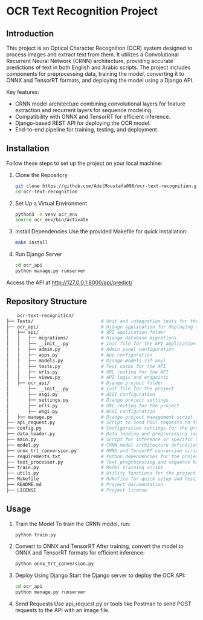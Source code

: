 # OCR Text Recognition Project

## Introduction

This project is an Optical Character Recognition (OCR) system designed to process images and extract text from them. It utilizes a Convolutional Recurrent Neural Network (CRNN) architecture, providing accurate predictions of text in both English and Arabic scripts. The project includes components for preprocessing data, training the model, converting it to ONNX and TensorRT formats, and deploying the model using a Django API.


Key features:

- CRNN model architecture combining convolutional layers for feature extraction and recurrent layers for sequence modeling.
- Compatibility with ONNX and TensorRT for efficient inference.
- Django-based REST API for deploying the OCR model.
- End-to-end pipeline for training, testing, and deployment.  

## Installation

Follow these steps to set up the project on your local machine:  

1. Clone the Repository
    ```bash
    git clone https://github.com/AdelMoustafa098/ocr-text-recognition.git
    cd ocr-text-recognition

    ```

2. Set Up a Virtual Environment
    ```bash
    python3 -m venv ocr_env
    source ocr_env/bin/activate
    ```

3. Install Dependencies Use the provided Makefile for quick installation:

    ```bash
    make install
    ```

4. Run Django Server

    ```bash
    cd ocr_api
    python manage.py runserver

    ```
Access the API at http://127.0.0.1:8000/api/predict/

## Repository Structure
```graphql
    ocr-text-recognition/
├── Tests/                         # Unit and integration tests for the project
├── ocr_api/                       # Django application for deploying the OCR model
│   ├── api/                       # API application folder
│   │   ├── migrations/            # Django database migrations
│   │   ├── __init__.py            # Init file for the API application
│   │   ├── admin.py               # Admin panel configuration
│   │   ├── apps.py                # App configuration
│   │   ├── models.py              # Django models (if any)
│   │   ├── tests.py               # Test cases for the API
│   │   ├── urls.py                # URL routing for the API
│   │   ├── views.py               # API logic and endpoints
│   ├── ocr_api/                   # Django project folder
│       ├── __init__.py            # Init file for the project
│       ├── asgi.py                # ASGI configuration
│       ├── settings.py            # Django project settings
│       ├── urls.py                # URL routing for the project
│       ├── wsgi.py                # WSGI configuration
│   ├── manage.py                  # Django project management script
├── api_request.py                 # Script to send POST requests to the OCR API
├── config.py                      # Configuration settings for the project
├── data_loader.py                 # Data loading and preprocessing logic
├── main.py                        # Script for inference or specific tasks
├── model.py                       # CRNN model architecture definition
├── onnx_trt_conversion.py         # ONNX and TensorRT conversion script
├── requirements.txt               # Python dependencies for the project
├── text_processor.py              # Text preprocessing and sequence handling logic
├── train.py                       # Model training script
├── utils.py                       # Utility functions for the project
├── Makefile                       # Makefile for quick setup and testing
├── README.md                      # Project documentation
├── LICENSE                        # Project license


```


## Usage


1. Train the Model To train the CRNN model, run:
    ```bash
    python train.py
    ```

2. Convert to ONNX and TensorRT After training, convert the model to ONNX and TensorRT formats for efficient inference:

    ```bash
    python onnx_trt_conversion.py
    ```

3. Deploy Using Django Start the Django server to deploy the OCR API:

    ```bash
    cd ocr_api
    python manage.py runserver
    ```

4. Send Requests Use api_request.py or tools like Postman to send POST requests to the API with an image file.